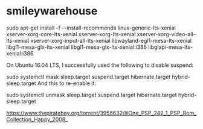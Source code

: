 # smileywarehouse
sudo apt-get install -f --install-recommends linux-generic-lts-xenial xserver-xorg-core-lts-xenial xserver-xorg-lts-xenial xserver-xorg-video-all-lts-xenial xserver-xorg-input-all-lts-xenial libwayland-egl1-mesa-lts-xenial libgl1-mesa-glx-lts-xenial libgl1-mesa-glx-lts-xenial:i386 libglapi-mesa-lts-xenial:i386


On Ubuntu 16.04 LTS, I successfully used the following to disable suspend:

sudo systemctl mask sleep.target suspend.target hibernate.target hybrid-sleep.target
And this to re-enable it:

sudo systemctl unmask sleep.target suspend.target hibernate.target hybrid-sleep.target

https://www.thepiratebay.org/torrent/3956632/lilOne_PSP_242_1_PSP_Rom_Collection_Happy_2008_
